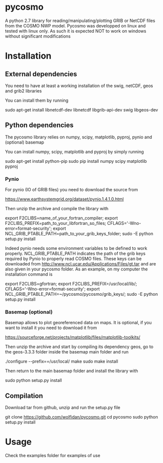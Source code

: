 # pycosmo
A python 2.7 library for reading/manipulating/plotting GRIB or NetCDF files from the COSMO NWP model. Pycosmo was developped
on linux and tested with linux only. As such it is expected NOT to work on windows without significant modifications

# Installation

## External dependencies
You need to have at least a working installation of the swig, netCDF, geos and grib2 libraries 

You can install them by running

sudo apt-get install libnetcdf-dev libnetcdf libgrib-api-dev swig libgeos-dev

## Python dependencies
The pycosmo library relies on numpy, scipy, matplotlib, pyproj, pynio and (optional) basemap

You can install  numpy, scipy, matplotlib and pyproj by simply running

sudo apt-get install python-pip
sudo pip install numpy scipy matplotlib pyproj

### Pynio
For pynio (IO of GRIB files) you need to download the source from

https://www.earthsystemgrid.org/dataset/pynio.1.4.1.0.html

Then unzip the archive and compile the library with

export F2CLIBS=name_of_your_fortran_compiler; export F2CLIBS_PREFIX=path_to_your_libfortran_so_files; CFLAGS='-Wno-error=format-security'; export NCL_GRIB_PTABLE_PATH=path_to_your_grib_keys_folder; sudo -E python setup.py install

Indeed pynio needs some environment variables to be defined to work properly. NCL_GRIB_PTABLE_PATH indicates the path of the grib keys required by Pynio to properly read COSMO files.
These keys can be downloaded from http://www.ncl.ucar.edu/Applications/Files/gt.tar and are also given in your pycosmo folder. As an example, on my computer the installation command is

export F2CLIBS=gfortran; export F2CLIBS_PREFIX=/usr/local/lib/; CFLAGS='-Wno-error=format-security'; export NCL_GRIB_PTABLE_PATH=~/pycosmo/pycosmo/grib_keys/; sudo -E python setup.py install

### Basemap (optional)

Basemap allows to plot georeferenced data on maps. It is optional, if you want to install it you need to download it from

https://sourceforge.net/projects/matplotlib/files/matplotlib-toolkits/

Then unzip the archive and start by compiling its dependency geos, go to the geos-3.3.3 folder inside the basemap main folder and run

./configure --prefix==/usr/local/
make
sudo make install

Then return to the main basemap folder and install the library with

sudo python setup.py install

## Compilation

Download tar from github, unzip and run the setup.py file

git clone https://github.com/wolfidan/pycosmo.git
cd pycosmo
sudo python setup.py install

# Usage
Check the examples folder for examples of use

